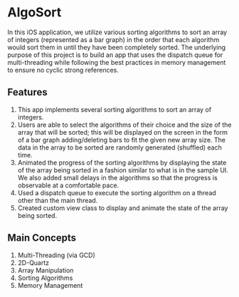 # AlgoSort
In this iOS application, we utilize various sorting algorithms to sort an array of integers (represented as a bar graph) in the order
that each algorithm would sort them in until they have been completely sorted. The underlying purpose of this project is to build
an app that uses the dispatch queue for multi-threading while following the best practices in memory management to ensure no cyclic
strong references.
## Features
1. This app implements several sorting algorithms to sort an array of integers.
2. Users are able to select the algorithms of their choice and the size of the array that will be sorted; this will be displayed on
the screen in the form of a bar graph adding/deleting bars to fit the given new array size. The data in the array to be sorted are
randomly generated (shuffled) each time.
3. Animated the progress of the sorting algorithms by displaying the state of the array being sorted in a fashion similar to what is in the sample UI. We also added small delays in the algorithms so that the progress is observable at a comfortable pace.
4. Used a dispatch queue to execute the sorting algorithm on a thread other than the main thread.
5. Created custom view class to display and animate the state of the array being sorted.
## Main Concepts
1. Multi-Threading (via GCD)
2. 2D-Quartz
3. Array Manipulation
4. Sorting Algorithms
5. Memory Management
